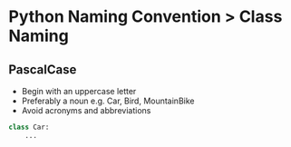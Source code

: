 # Python Naming Convention > Class Naming

## PascalCase
- Begin with an uppercase letter
- Preferably a noun e.g. Car, Bird, MountainBike
- Avoid acronyms and abbreviations

```python
class Car:
    ...
```